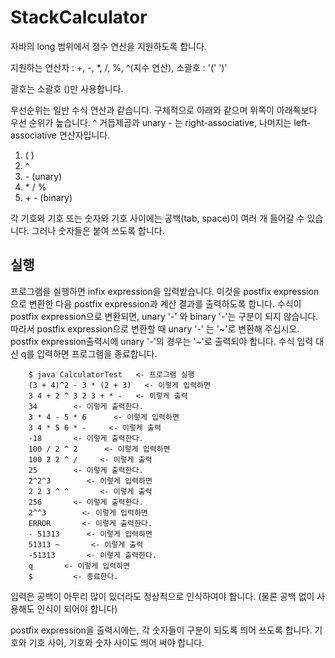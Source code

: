 # StackCalculator

자바의 long 범위에서 정수 연산을 지원하도록 합니다.

지원하는 연산자 : +, -, *, /, %, ^(지수 연산), 소괄호 : '(' ')'

괄호는 소괄호 ()만 사용합니다.

우선순위는 일반 수식 연산과 같습니다. 구체적으로 아래와 같으며 위쪽이 아래쪽보다 우선 순위가 높습니다. ^ 거듭제곱과 unary - 는 right-associative, 나머지는 left-associative 연산자입니다.

1. ( )
2. ^
3. \- (unary)
4. \* / \%
5. \+ \- (binary)

각 기호와 기호 또는 숫자와 기호 사이에는 공백(tab, space)이 여러 개 들어갈 수 있습니다. 그러나 숫자들은 붙여 쓰도록 합니다.

## 실행
프로그램을 실행하면 infix expression을 입력받습니다. 이것을 postfix expression으로 변환한 다음 postfix expression과 계산 결과를 출력하도록 합니다. 수식이 postfix expression으로 변환되면, unary '-' 와 binary '-'는 구분이 되지 않습니다. 따라서 postfix expression으로 변환할 때 unary '-' 는 '~'로 변환해 주십시오. postfix expression출력시에 unary '-'의 경우는 '~'로 출력되야 합니다. 수식 입력 대신 q를 입력하면 프로그램을 종료합니다.

		$ java CalculatorTest   <- 프로그램 실행
		(3 + 4)^2 - 3 * (2 + 3)   <- 이렇게 입력하면
		3 4 + 2 ^ 3 2 3 + * -   <- 이렇게 출력
		34        <- 이렇게 출력한다.
		3 * 4 - 5 * 6      <- 이렇게 입력하면
		3 4 * 5 6 * -     <- 이렇게 출력
		-18       <- 이렇게 출력한다.
		100 / 2 ^ 2      <- 이렇게 입력하면
		100 2 2 ^ /     <- 이렇게 출력
		25        <- 이렇게 출력한다.
		2^2^3        <- 이렇게 입력하면
		2 2 3 ^ ^       <- 이렇게 출력
		256       <- 이렇게 출력한다.
		2^^3        <- 이렇게 입력하면
		ERROR       <- 이렇게 출력한다.
		- 51313      <- 이렇게 입력하면
		51313 ~       <- 이렇게 출력
		-51313       <- 이렇게 출력한다.
		q       <- 이렇게 입력하면
		$         <- 종료한다.

입력은 공백이 아무리 많이 있더라도 정상적으로 인식하여야 합니다. (물론 공백 없이 사용해도 인식이 되어야 합니다)

postfix expression을 출력시에는, 각 숫자들이 구분이 되도록 띄어 쓰도록 합니다. 기호와 기호 사이, 기호와 숫자 사이도 띄어 써야 합니다.
